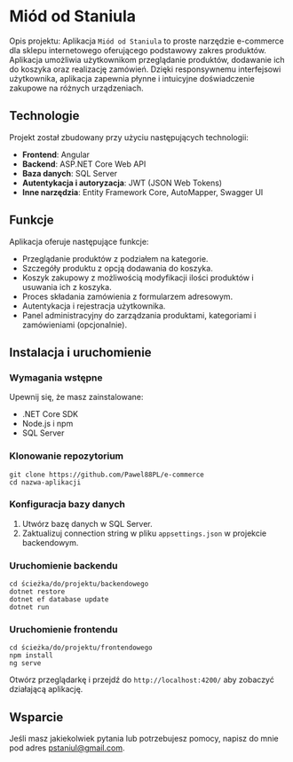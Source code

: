 

# Miód od Staniula

Opis projektu: Aplikacja `Miód od Staniula` to proste narzędzie e-commerce dla sklepu internetowego oferującego podstawowy zakres produktów. Aplikacja umożliwia użytkownikom przeglądanie produktów, dodawanie ich do koszyka oraz realizację zamówień. Dzięki responsywnemu interfejsowi użytkownika, aplikacja zapewnia płynne i intuicyjne doświadczenie zakupowe na różnych urządzeniach.

## Technologie

Projekt został zbudowany przy użyciu następujących technologii:

- **Frontend**: Angular
- **Backend**: ASP.NET Core Web API
- **Baza danych**: SQL Server
- **Autentykacja i autoryzacja**: JWT (JSON Web Tokens)
- **Inne narzędzia**: Entity Framework Core, AutoMapper, Swagger UI

## Funkcje

Aplikacja oferuje następujące funkcje:

- Przeglądanie produktów z podziałem na kategorie.
- Szczegóły produktu z opcją dodawania do koszyka.
- Koszyk zakupowy z możliwością modyfikacji ilości produktów i usuwania ich z koszyka.
- Proces składania zamówienia z formularzem adresowym.
- Autentykacja i rejestracja użytkownika.
- Panel administracyjny do zarządzania produktami, kategoriami i zamówieniami (opcjonalnie).

## Instalacja i uruchomienie

### Wymagania wstępne

Upewnij się, że masz zainstalowane:

- .NET Core SDK
- Node.js i npm
- SQL Server

### Klonowanie repozytorium

```
git clone https://github.com/Pawel88PL/e-commerce
cd nazwa-aplikacji
```

### Konfiguracja bazy danych

1. Utwórz bazę danych w SQL Server.
2. Zaktualizuj connection string w pliku `appsettings.json` w projekcie backendowym.

### Uruchomienie backendu

```
cd ścieżka/do/projektu/backendowego
dotnet restore
dotnet ef database update
dotnet run
```

### Uruchomienie frontendu

```
cd ścieżka/do/projektu/frontendowego
npm install
ng serve
```

Otwórz przeglądarkę i przejdź do `http://localhost:4200/` aby zobaczyć działającą aplikację.

## Wsparcie

Jeśli masz jakiekolwiek pytania lub potrzebujesz pomocy, napisz do mnie pod adres pstaniul@gmail.com.